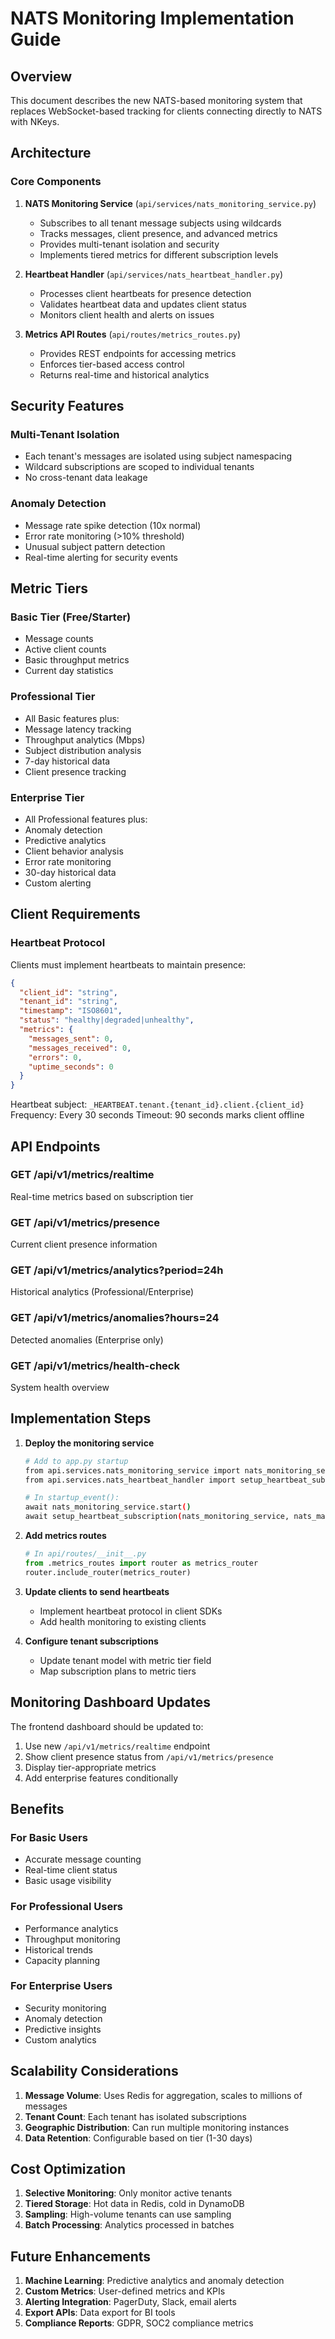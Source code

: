 # NATS Monitoring Implementation Guide

## Overview

This document describes the new NATS-based monitoring system that replaces WebSocket-based tracking for clients connecting directly to NATS with NKeys.

## Architecture

### Core Components

1. **NATS Monitoring Service** (`api/services/nats_monitoring_service.py`)
   - Subscribes to all tenant message subjects using wildcards
   - Tracks messages, client presence, and advanced metrics
   - Provides multi-tenant isolation and security
   - Implements tiered metrics for different subscription levels

2. **Heartbeat Handler** (`api/services/nats_heartbeat_handler.py`)
   - Processes client heartbeats for presence detection
   - Validates heartbeat data and updates client status
   - Monitors client health and alerts on issues

3. **Metrics API Routes** (`api/routes/metrics_routes.py`)
   - Provides REST endpoints for accessing metrics
   - Enforces tier-based access control
   - Returns real-time and historical analytics

## Security Features

### Multi-Tenant Isolation
- Each tenant's messages are isolated using subject namespacing
- Wildcard subscriptions are scoped to individual tenants
- No cross-tenant data leakage

### Anomaly Detection
- Message rate spike detection (10x normal)
- Error rate monitoring (>10% threshold)
- Unusual subject pattern detection
- Real-time alerting for security events

## Metric Tiers

### Basic Tier (Free/Starter)
- Message counts
- Active client counts
- Basic throughput metrics
- Current day statistics

### Professional Tier
- All Basic features plus:
- Message latency tracking
- Throughput analytics (Mbps)
- Subject distribution analysis
- 7-day historical data
- Client presence tracking

### Enterprise Tier
- All Professional features plus:
- Anomaly detection
- Predictive analytics
- Client behavior analysis
- Error rate monitoring
- 30-day historical data
- Custom alerting

## Client Requirements

### Heartbeat Protocol
Clients must implement heartbeats to maintain presence:

```json
{
  "client_id": "string",
  "tenant_id": "string",
  "timestamp": "ISO8601",
  "status": "healthy|degraded|unhealthy",
  "metrics": {
    "messages_sent": 0,
    "messages_received": 0,
    "errors": 0,
    "uptime_seconds": 0
  }
}
```

Heartbeat subject: `_HEARTBEAT.tenant.{tenant_id}.client.{client_id}`
Frequency: Every 30 seconds
Timeout: 90 seconds marks client offline

## API Endpoints

### GET /api/v1/metrics/realtime
Real-time metrics based on subscription tier

### GET /api/v1/metrics/presence
Current client presence information

### GET /api/v1/metrics/analytics?period=24h
Historical analytics (Professional/Enterprise)

### GET /api/v1/metrics/anomalies?hours=24
Detected anomalies (Enterprise only)

### GET /api/v1/metrics/health-check
System health overview

## Implementation Steps

1. **Deploy the monitoring service**
   ```bash
   # Add to app.py startup
   from api.services.nats_monitoring_service import nats_monitoring_service
   from api.services.nats_heartbeat_handler import setup_heartbeat_subscription
   
   # In startup_event():
   await nats_monitoring_service.start()
   await setup_heartbeat_subscription(nats_monitoring_service, nats_manager)
   ```

2. **Add metrics routes**
   ```python
   # In api/routes/__init__.py
   from .metrics_routes import router as metrics_router
   router.include_router(metrics_router)
   ```

3. **Update clients to send heartbeats**
   - Implement heartbeat protocol in client SDKs
   - Add health monitoring to existing clients

4. **Configure tenant subscriptions**
   - Update tenant model with metric tier field
   - Map subscription plans to metric tiers

## Monitoring Dashboard Updates

The frontend dashboard should be updated to:

1. Use new `/api/v1/metrics/realtime` endpoint
2. Show client presence status from `/api/v1/metrics/presence`
3. Display tier-appropriate metrics
4. Add enterprise features conditionally

## Benefits

### For Basic Users
- Accurate message counting
- Real-time client status
- Basic usage visibility

### For Professional Users
- Performance analytics
- Throughput monitoring
- Historical trends
- Capacity planning

### For Enterprise Users
- Security monitoring
- Anomaly detection
- Predictive insights
- Custom analytics

## Scalability Considerations

1. **Message Volume**: Uses Redis for aggregation, scales to millions of messages
2. **Tenant Count**: Each tenant has isolated subscriptions
3. **Geographic Distribution**: Can run multiple monitoring instances
4. **Data Retention**: Configurable based on tier (1-30 days)

## Cost Optimization

1. **Selective Monitoring**: Only monitor active tenants
2. **Tiered Storage**: Hot data in Redis, cold in DynamoDB
3. **Sampling**: High-volume tenants can use sampling
4. **Batch Processing**: Analytics processed in batches

## Future Enhancements

1. **Machine Learning**: Predictive analytics and anomaly detection
2. **Custom Metrics**: User-defined metrics and KPIs
3. **Alerting Integration**: PagerDuty, Slack, email alerts
4. **Export APIs**: Data export for BI tools
5. **Compliance Reports**: GDPR, SOC2 compliance metrics
